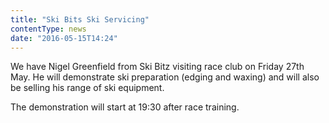 ```yaml
---
title: "Ski Bits Ski Servicing"
contentType: news
date: "2016-05-15T14:24"
---
```


We have Nigel Greenfield from Ski Bitz visiting race club on Friday 27th May. He will demonstrate
ski preparation (edging and waxing) and will also be selling his range of ski equipment.

The demonstration will start at 19:30 after race training.
